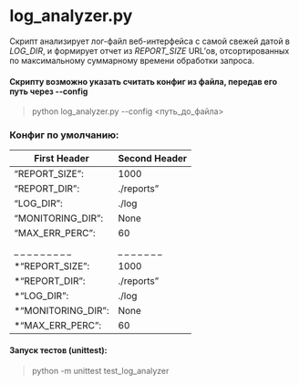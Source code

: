 # log_analyzer.py #
Скрипт анализирует лог-файл веб-интерфейса с самой свежей датой в *LOG_DIR*, и формирует отчет из *REPORT_SIZE* URL’ов, отсортированных по максимальному суммарному времени обработки запроса.  



#### Скрипту возможно указать считать конфиг из файла, передав его путь через --config #### 
>  python log_analyzer.py --config <путь_до_файла>    
  
   
  
### Конфиг по умолчанию: ###

First Header  | Second Header
------------- | -------------
“REPORT_SIZE”: | 1000 
“REPORT_DIR”:  | ./reports”
“LOG_DIR”:     |./log    
“MONITORING_DIR”:|None     
“MAX_ERR_PERC”: |60  
                 |             |                                                   
_ _ _ _ _ _ _ _ _|_ _ _ _ _ _ _|_ _ _ _ _ _ _ _ _ _ _ _ _ _ _ _ _ _ _ _ _ _ _ _ _ _
*“REPORT_SIZE”:   | 1000        |количество строк в отчете
*“REPORT_DIR”:    |./reports”   |директория с готовыми отчетами
*“LOG_DIR”:       |./log        |директория с логами
*“MONITORING_DIR”:|None         |путь до лог-файла скрипта
*“MAX_ERR_PERC”:  |60           |допустимое количество ошибок при обработке файла


#### Запуск тестов (unittest): ####
>  python -m unittest test_log_analyzer 
